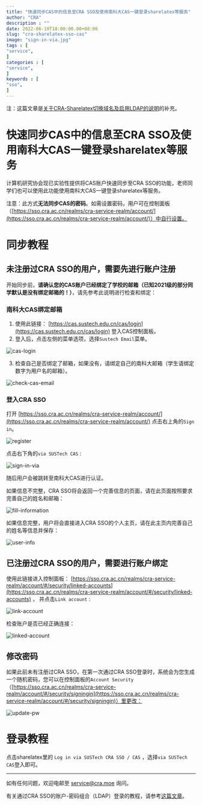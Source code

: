 ```yaml
---
title: "快速同步CAS中的信息至CRA SSO及使用南科大CAS一键登录sharelatex等服务"                         
author: "CRA"  
description : ""    
date: 2022-06-10T18:00:00.00+08:00
slug: "cra-sharelatex-sso-cas"
image: "sign-in-via.jpg"
tags : [                                    
"service",
]
categories : [                              
"service",
]
keywords : [                                
"sso",
]
---
```


注：这篇文章是[关于CRA-Sharelatex切换域名及启用LDAP的说明](https://blog.sustcra.com/p/cra-sharelatex-sso/)的补充。

# 快速同步CAS中的信息至CRA SSO及使用南科大CAS一键登录sharelatex等服务

计算机研究协会现已实验性提供将CAS账户快速同步至CRA SSO的功能，老师同学们也可以使用此功能使用南科大CAS一键登录sharelatex等服务。

注意：此方式**无法同步CAS的密码**。如需设置密码，用户可在控制面板（[https://sso.cra.ac.cn/realms/cra-service-realm/account/](https://sso.cra.ac.cn/realms/cra-service-realm/account/)）中自行设置。

# 同步教程

## 未注册过CRA SSO的用户，需要先进行账户注册

开始同步前，**请确认您的CAS账户已经绑定了学校的邮箱（已知2021级的部分同学默认是没有绑定邮箱的！）**，请先参考此说明进行检查和绑定：

### 南科大CAS绑定邮箱

1. 使用此链接： [https://cas.sustech.edu.cn/cas/login](https://cas.sustech.edu.cn/cas/login) 登入CAS控制面板。
2. 登入后，点击左侧的菜单选项，选择`Sustech Email`菜单。

![cas-login](cas-login.jpg)

3. 检查自己是否绑定了邮箱，如果没有，请绑定自己的南科大邮箱（学生请绑定数字为用户名的邮箱）。

![check-cas-email](check-cas-email.jpg)

### 登入CRA SSO

打开 [https://sso.cra.ac.cn/realms/cra-service-realm/account/](https://sso.cra.ac.cn/realms/cra-service-realm/account/) 点击右上角的`Sign in`。

![register](register.jpg)

点击右下角的`via SUSTech CAS` :

![sign-in-via](sign-in-via.jpg)

随后用户会被跳转至南科大CAS进行认证。

如果信息不完整，CRA SSO将会返回一个完善信息的页面，请在此页面按照要求完善自己的姓名和邮箱：

![fill-information](fill-information.jpg)

如果信息完整，用户将会直接进入CRA SSO的个人主页，请在此主页内完善自己的姓名等信息并保存：

![user-info](./user-info.jpg)

## 已注册过CRA SSO的用户，需要进行账户绑定

使用此链接进入控制面板： [https://sso.cra.ac.cn/realms/cra-service-realm/account/#/security/linked-accounts](https://sso.cra.ac.cn/realms/cra-service-realm/account/#/security/linked-accounts) ， 并点击`Link account` :

![link-account](link-account.jpg)

检查账户是否已经正确连接：

![linked-account](linked-account.jpg)

## 修改密码

如果此前未有注册过CRA SSO，在第一次通过CRA SSO登录时，系统会为您生成一个随机密码，您可以在控制面板的`Account Security`（[https://sso.cra.ac.cn/realms/cra-service-realm/account/#/security/signingin](https://sso.cra.ac.cn/realms/cra-service-realm/account/#/security/signingin)）里更改：

![update-pw](update-pw.jpg)

# 登录教程

点击sharelatex里的 `Log in via SUSTech CRA SSO / CAS` ，选择`via SUSTech CAS`登入即可。

---

如有任何问题，欢迎电邮至 [service@cra.moe](mailto:service@cra.moe) 询问。

有关通过CRA SSO的账户-密码组合（LDAP）登录的教程，请参考[这篇文章](https://blog.sustcra.com/p/cra-sharelatex-sso/)。
